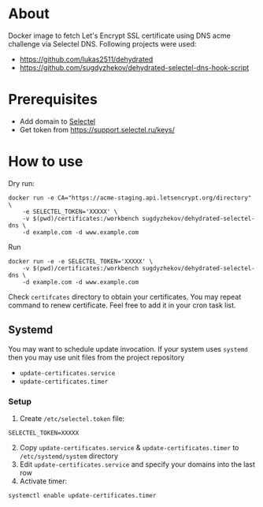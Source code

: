 # About
Docker image to fetch Let's Encrypt SSL certificate using DNS acme challenge via Selectel DNS. Following projects were used:

* https://github.com/lukas2511/dehydrated
* https://github.com/sugdyzhekov/dehydrated-selectel-dns-hook-script

# Prerequisites

* Add domain to [Selectel](https://selectel.ru)
* Get token from https://support.selectel.ru/keys/

# How to use

Dry run:
```
docker run -e CA="https://acme-staging.api.letsencrypt.org/directory" \
    -e SELECTEL_TOKEN='XXXXX' \
    -v $(pwd)/certificates:/workbench sugdyzhekov/dehydrated-selectel-dns \
    -d example.com -d www.example.com
```

Run
```
docker run -e -e SELECTEL_TOKEN='XXXXX' \
    -v $(pwd)/certificates:/workbench sugdyzhekov/dehydrated-selectel-dns \
    -d example.com -d www.example.com
```

Check `certifcates` directory to obtain your certificates. You may repeat command to renew certificate. 
Feel free to add it in your cron task list.

## Systemd 
You may want to schedule update invocation. If your system uses `systemd` then you may use unit files from the project 
repository

* `update-certificates.service`
* `update-certificates.timer`

### Setup
1. Create `/etc/selectel.token` file:
```
SELECTEL_TOKEN=XXXXX
```
2. Copy `update-certificates.service` & `update-certificates.timer` to `/etc/systemd/system` directory
3. Edit `update-certificates.service` and specify your domains into the last row
4. Activate timer:
```
systemctl enable update-certificates.timer
```
